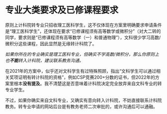 # 专业大类要求及已修课程要求

原则上计科院转专业只招收理工医科学生，这不仅体现在方案里明确要求申请条件是“理工医科学生”，还体现在要求“已修课程须有高等数学或微积分”（对大二转的同学，要求则是“已修课程须有高等数学（一）和普通物理”），文科很少学习高数/微积分这些课程，因此显然是无缘转计科院了。

*如果你所在的专业确实是理工医科专业，但确实不学高数/微积分，那么你原则上也**不能**转入计科院，建议联系教务沟通。*

在2021年的方案中，似乎还对文科学生有过特殊照顾，指出“文科学生可以通过相关奖项证明有转计科院的资格”，例如CSP竞赛200+分数的证书，但2022年的方案里根本**没有提及**。我不清楚这是否意味着计科院决定完全放弃来自文科专业的转专业学生。

不过，如果你确实来自文科专业，又确实有意向转入计科院，不妨直接联系计科院教务。转专业申请的网站后台是有教务老师二次审批的，或许沟通后可以通融。